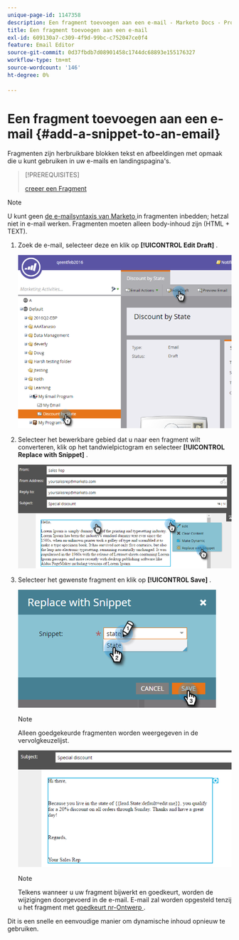 ```yaml
---
unique-page-id: 1147358
description: Een fragment toevoegen aan een e-mail - Marketo Docs - Productdocumentatie
title: Een fragment toevoegen aan een e-mail
exl-id: 609130a7-c309-4f9d-99bc-c752047ce0f4
feature: Email Editor
source-git-commit: 0d37fbdb7d08901458c1744dc68893e155176327
workflow-type: tm+mt
source-wordcount: '146'
ht-degree: 0%

---
```


# Een fragment toevoegen aan een e-mail {#add-a-snippet-to-an-email}

Fragmenten zijn herbruikbare blokken tekst en afbeeldingen met opmaak die u kunt gebruiken in uw e-mails en landingspagina&#39;s.

>[!PREREQUISITES]
>
>[ creeer een Fragment ](/help/marketo/product-docs/personalization/segmentation-and-snippets/snippets/create-a-snippet.md)

>[!NOTE]
>
>U kunt geen [ de e-mailsyntaxis van Marketo ](/help/marketo/product-docs/email-marketing/general/email-editor-2/email-template-syntax.md) in fragmenten inbedden; het **&#x200B;**&#x200B;zal niet in e-mail werken. Fragmenten moeten alleen body-inhoud zijn (HTML + TEXT).

1. Zoek de e-mail, selecteer deze en klik op **[!UICONTROL Edit Draft]** .

   ![](assets/one-2.png)

1. Selecteer het bewerkbare gebied dat u naar een fragment wilt converteren, klik op het tandwielpictogram en selecteer **[!UICONTROL Replace with Snippet]** .

   ![](assets/two-2.png)

1. Selecteer het gewenste fragment en klik op **[!UICONTROL Save]** .

   ![](assets/three-1.png)

   >[!NOTE]
   >
   >Alleen goedgekeurde fragmenten worden weergegeven in de vervolgkeuzelijst.

   ![](assets/four.png)

   >[!NOTE]
   >
   >Telkens wanneer u uw fragment bijwerkt en goedkeurt, worden de wijzigingen doorgevoerd in de e-mail. E-mail zal worden opgesteld tenzij u het fragment met [ goedkeurt nr-Ontwerp ](/help/marketo/product-docs/administration/users-and-roles/enable-no-draft-for-snippets.md).

Dit is een snelle en eenvoudige manier om dynamische inhoud opnieuw te gebruiken.
